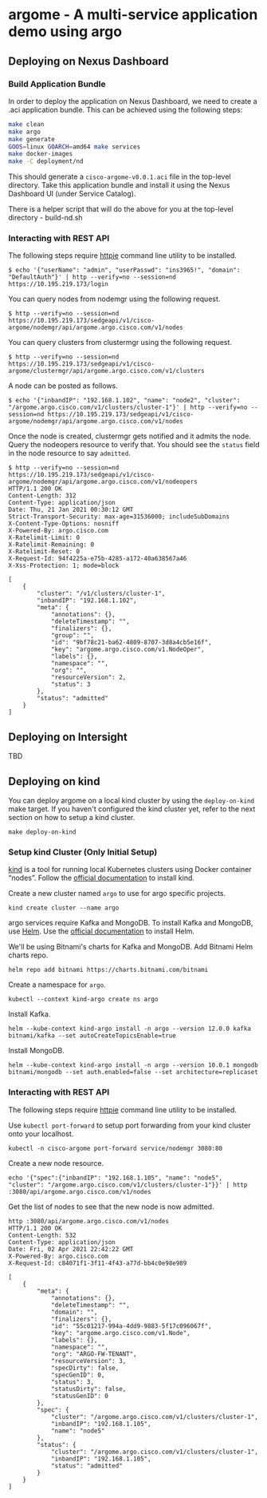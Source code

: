 # argome - A multi-service application demo using argo

## Deploying on Nexus Dashboard

### Build Application Bundle

In order to deploy the application on Nexus Dashboard, we need to create a .aci application bundle. This can be achieved using the following steps:

```sh
make clean
make argo
make generate
GOOS=linux GOARCH=amd64 make services
make docker-images
make -C deployment/nd
```

This should generate a `cisco-argome-v0.0.1.aci` file in the top-level directory. Take this application bundle and install it using the Nexus Dashboard UI (under Service Catalog).

There is a helper script that will do the above for you at the top-level directory - build-nd.sh

### Interacting with REST API

The following steps require [httpie](https://httpie.io/) command line utility to be installed.

```
$ echo '{"userName": "admin", "userPasswd": "ins3965!", "domain": "DefaultAuth"}' | http --verify=no --session=nd https://10.195.219.173/login
```

You can query nodes from nodemgr using the following request.

```
$ http --verify=no --session=nd https://10.195.219.173/sedgeapi/v1/cisco-argome/nodemgr/api/argome.argo.cisco.com/v1/nodes
```

You can query clusters from clustermgr using the following request.

```
$ http --verify=no --session=nd https://10.195.219.173/sedgeapi/v1/cisco-argome/clustermgr/api/argome.argo.cisco.com/v1/clusters
```

A node can be posted as follows.

```
$ echo '{"inbandIP": "192.168.1.102", "name": "node2", "cluster": "/argome.argo.cisco.com/v1/clusters/cluster-1"}' | http --verify=no --session=nd https://10.195.219.173/sedgeapi/v1/cisco-argome/nodemgr/api/argome.argo.cisco.com/v1/nodes
```

Once the node is created, clustermgr gets notified and it admits the node. Query the nodeopers resource to verify that. You should see the `status` field in the node resource to say `admitted`.

```
$ http --verify=no --session=nd https://10.195.219.173/sedgeapi/v1/cisco-argome/nodemgr/api/argome.argo.cisco.com/v1/nodeopers
HTTP/1.1 200 OK
Content-Length: 312
Content-Type: application/json
Date: Thu, 21 Jan 2021 00:30:12 GMT
Strict-Transport-Security: max-age=31536000; includeSubDomains
X-Content-Type-Options: nosniff
X-Powered-By: argo.cisco.com
X-Ratelimit-Limit: 0
X-Ratelimit-Remaining: 0
X-Ratelimit-Reset: 0
X-Request-Id: 94f4225a-e75b-4285-a172-40a638567a46
X-Xss-Protection: 1; mode=block

[
    {
        "cluster": "/v1/clusters/cluster-1",
        "inbandIP": "192.168.1.102",
        "meta": {
            "annotations": {},
            "deleteTimestamp": "",
            "finalizers": {},
            "group": "",
            "id": "9bf78c21-ba62-4809-8707-3d8a4cb5e16f",
            "key": "argome.argo.cisco.com/v1.NodeOper",
            "labels": {},
            "namespace": "",
            "org": "",
            "resourceVersion": 2,
            "status": 3
        },
        "status": "admitted"
    }
]
```

## Deploying on Intersight

TBD

## Deploying on kind

You can deploy argome on a local kind cluster by using the `deploy-on-kind` make
target. If you haven't configured the kind cluster yet, refer to the next
section on how to setup a kind cluster.

```
make deploy-on-kind
```

### Setup kind Cluster (Only Initial Setup)

[kind](https://kind.sigs.k8s.io/) is a tool for running local Kubernetes
clusters using Docker container “nodes”. Follow the [official
documentation](https://kind.sigs.k8s.io/docs/user/quick-start#installation) to
install kind.

Create a new cluster named `argo` to use for argo specific projects.

```
kind create cluster --name argo
```

argo services require Kafka and MongoDB. To install Kafka and MongoDB, use
[Helm](https://helm.sh/). Use the [official
documentation](https://helm.sh/docs/intro/install/) to install Helm.

We'll be using Bitnami's charts for Kafka and MongoDB. Add Bitnami Helm charts
repo.

```
helm repo add bitnami https://charts.bitnami.com/bitnami
```

Create a namespace for `argo`.

```
kubectl --context kind-argo create ns argo
```

Install Kafka.

```
helm --kube-context kind-argo install -n argo --version 12.0.0 kafka bitnami/kafka --set autoCreateTopicsEnable=true
```

Install MongoDB.

```
helm --kube-context kind-argo install -n argo --version 10.0.1 mongodb bitnami/mongodb --set auth.enabled=false --set architecture=replicaset
```

### Interacting with REST API

The following steps require [httpie](https://httpie.io/) command line utility to
be installed.

Use `kubectl port-forward` to setup port forwarding from your kind cluster onto
your localhost.

```
kubectl -n cisco-argome port-forward service/nodemgr 3080:80
```

Create a new node resource.

```
echo '{"spec":{"inbandIP": "192.168.1.105", "name": "node5", "cluster": "/argome.argo.cisco.com/v1/clusters/cluster-1"}}' | http :3080/api/argome.argo.cisco.com/v1/nodes
```

Get the list of nodes to see that the new node is now admitted.

```
http :3080/api/argome.argo.cisco.com/v1/nodes
HTTP/1.1 200 OK
Content-Length: 532
Content-Type: application/json
Date: Fri, 02 Apr 2021 22:42:22 GMT
X-Powered-By: argo.cisco.com
X-Request-Id: c84071f1-3f11-4f43-a77d-bb4c0e98e989

[
    {
        "meta": {
            "annotations": {},
            "deleteTimestamp": "",
            "domain": "",
            "finalizers": {},
            "id": "55c01217-994a-4dd9-9883-5f17c096067f",
            "key": "argome.argo.cisco.com/v1.Node",
            "labels": {},
            "namespace": "",
            "org": "ARGO-FW-TENANT",
            "resourceVersion": 3,
            "specDirty": false,
            "specGenID": 0,
            "status": 3,
            "statusDirty": false,
            "statusGenID": 0
        },
        "spec": {
            "cluster": "/argome.argo.cisco.com/v1/clusters/cluster-1",
            "inbandIP": "192.168.1.105",
            "name": "node5"
        },
        "status": {
            "cluster": "/argome.argo.cisco.com/v1/clusters/cluster-1",
            "inbandIP": "192.168.1.105",
            "status": "admitted"
        }
    }
]
```
